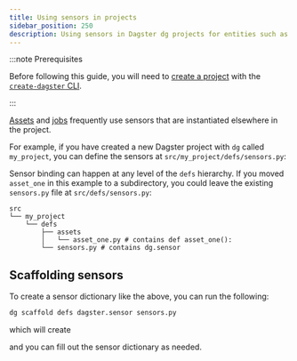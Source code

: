 ```yaml
---
title: Using sensors in projects
sidebar_position: 250
description: Using sensors in Dagster dg projects for entities such as assets and jobs.
---
```


:::note Prerequisites

Before following this guide, you will need to [create a project](/guides/build/projects/creating-a-new-project) with the [`create-dagster` CLI](/api/clis/create-dagster).

:::

[Assets](/guides/build/assets) and [jobs](/guides/build/jobs) frequently use sensors that are instantiated elsewhere in the project.

For example, if you have created a new Dagster project with `dg` called `my_project`, you can define the sensors at `src/my_project/defs/sensors.py`:

Sensor binding can happen at any level of the `defs` hierarchy. If you moved `asset_one` in this example to a subdirectory, you could leave the existing `sensors.py` file at `src/defs/sensors.py`:

```
src
└── my_project
    └── defs
        ├── assets
        │   └── asset_one.py # contains def asset_one():
        └── sensors.py # contains dg.sensor
```

## Scaffolding sensors

To create a sensor dictionary like the above, you can run the following:

```bash
dg scaffold defs dagster.sensor sensors.py
```

which will create

<CodeExample
  path="docs_snippets/docs_snippets/concepts/automate/scaffolded-sensor-defs.py"
  title="src/<project_name>/defs/sensors.py"
/>

and you can fill out the sensor dictionary as needed.
